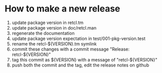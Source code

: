 How to make a new release
====

1. update package version in retcl.tm
2. update package version in doc/retcl.man
3. regenerate the documentation
4. update package version expectation in test/001-pkg-version.test
5. rename the retcl-${VERSION}.tm symlink
6. commit these changes with a commit message "Release: retcl-${VERSION}"
7. tag this commit as ${VERSION} with a message of "retcl-${VERSION}"
8. push both the commit and the tag, edit the release notes on github
